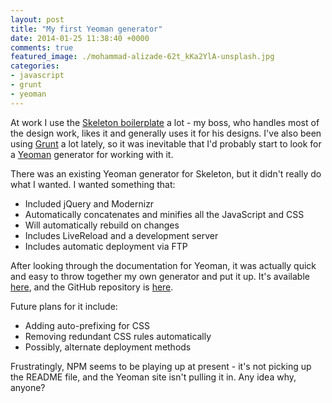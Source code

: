 ```yaml
---
layout: post
title: "My first Yeoman generator"
date: 2014-01-25 11:38:40 +0000
comments: true
featured_image: ./mohammad-alizade-62t_kKa2YlA-unsplash.jpg
categories: 
- javascript
- grunt
- yeoman
---
```


At work I use the [Skeleton boilerplate](http://www.getskeleton.com/) a lot - my boss, who handles most of the design work, likes it and generally uses it for his designs. I've also been using [Grunt](http://gruntjs.com/) a lot lately, so it was inevitable that I'd probably start to look for a [Yeoman](http://yeoman.io/) generator for working with it.

There was an existing Yeoman generator for Skeleton, but it didn't really do what I wanted. I wanted something that:

* Included jQuery and Modernizr
* Automatically concatenates and minifies all the JavaScript and CSS
* Will automatically rebuild on changes
* Includes LiveReload and a development server
* Includes automatic deployment via FTP

After looking through the documentation for Yeoman, it was actually quick and easy to throw together my own generator and put it up. It's available [here](https://npmjs.org/package/generator-skellington), and the GitHub repository is [here](https://github.com/matthewbdaly/generator-skellington).

Future plans for it include:

* Adding auto-prefixing for CSS
* Removing redundant CSS rules automatically
* Possibly, alternate deployment methods

Frustratingly, NPM seems to be playing up at present - it's not picking up the README file, and the Yeoman site isn't pulling it in. Any idea why, anyone?
